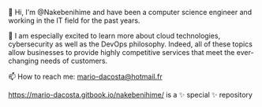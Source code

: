 👋 Hi, I'm @Nakebenihime and have been a computer science engineer and working in the IT field for the past years.

👀 I am especially excited to learn more about cloud technologies, cybersecurity as well as the DevOps philosophy. Indeed, all of these topics allow businesses to provide highly competitive services that meet the ever-changing needs of customers.

📫 How to reach me: mario-dacosta@hotmail.fr

https://mario-dacosta.gitbook.io/nakebenihime/ is a ✨ special ✨ repository
